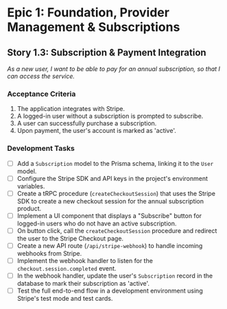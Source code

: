 # Epic 1: Foundation, Provider Management & Subscriptions
## Story 1.3: Subscription & Payment Integration

*As a new user, I want to be able to pay for an annual subscription, so that I can access the service.*

### Acceptance Criteria
1. The application integrates with Stripe.
2. A logged-in user without a subscription is prompted to subscribe.
3. A user can successfully purchase a subscription.
4. Upon payment, the user's account is marked as 'active'.

### Development Tasks
- [ ] Add a `Subscription` model to the Prisma schema, linking it to the `User` model.
- [ ] Configure the Stripe SDK and API keys in the project's environment variables.
- [ ] Create a tRPC procedure (`createCheckoutSession`) that uses the Stripe SDK to create a new checkout session for the annual subscription product.
- [ ] Implement a UI component that displays a "Subscribe" button for logged-in users who do not have an active subscription.
- [ ] On button click, call the `createCheckoutSession` procedure and redirect the user to the Stripe Checkout page.
- [ ] Create a new API route (`/api/stripe-webhook`) to handle incoming webhooks from Stripe.
- [ ] Implement the webhook handler to listen for the `checkout.session.completed` event.
- [ ] In the webhook handler, update the user's `Subscription` record in the database to mark their subscription as 'active'.
- [ ] Test the full end-to-end flow in a development environment using Stripe's test mode and test cards.